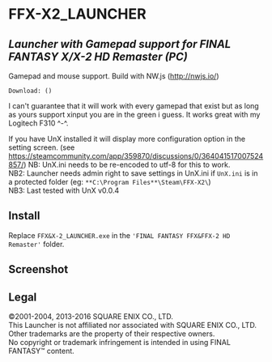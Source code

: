 # FFX-X2_LAUNCHER
*Launcher with Gamepad support for FINAL FANTASY X/X-2 HD Remaster (PC)*
--------------------------------

Gamepad and mouse support.
Build with NW.js (http://nwjs.io/)

```Download: ()```

I can't guarantee that it will work with every gamepad that exist but as long as yours support xinput you are in the green i guess. It works great with my Logitech F310 ^-^.

If you have UnX installed it will display more configuration option in the setting screen. (see https://steamcommunity.com/app/359870/discussions/0/364041517007524857/) 
NB: UnX.ini needs to be re-encoded to utf-8 for this to work.<br />
NB2: Launcher needs admin right to save settings in UnX.ini if ```UnX.ini``` is in a protected folder (eg: ```**C:\Program Files**\Steam\FFX-X2\```)<br />
NB3: Last tested with UnX v0.0.4<br />

Install
-------

Replace ```FFX&X-2_LAUNCHER.exe``` in the ```'FINAL FANTASY FFX&FFX-2 HD Remaster'``` folder.

Screenshot
----------



Legal
-----
©2001-2004, 2013-2016 SQUARE ENIX CO., LTD.<br />
This Launcher is not affiliated nor associated with SQUARE ENIX CO., LTD.<br />
Other trademarks are the property of their respective owners.<br />
No copyright or trademark infringement is intended in using FINAL FANTASY™ content.<br />
